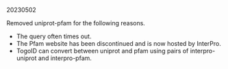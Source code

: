 20230502

Removed uniprot-pfam for the following reasons.
- The query often times out.
- The Pfam website has been discontinued and is now hosted by InterPro.
- TogoID can convert between uniprot and pfam using pairs of interpro-uniprot and interpro-pfam.
